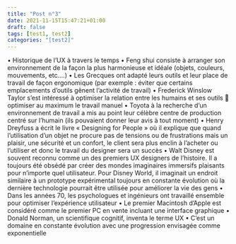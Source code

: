 ```yaml
---
title: "Post n°3"
date: 2021-11-15T15:47:21+01:00
draft: false
tags: [test1, test2]
categories: "[test2]"
---
```


•	Historique de l’UX à travers le temps
•	Feng shui consiste à arranger son environnement de la façon la plus harmonieuse et idéale (objets, couleurs, mouvements, etc.…)
•	Les Grecques ont adapté leurs outils et leur place de travail de façon ergonomique (par exemple : éviter que certains emplacements d’outils gênent l’activité de travail)
•	Frederick Winslow Taylor s’est intéressé à optimiser la relation entre les humains et ses outils  optimiser au maximum le travail manuel
•	Toyota à la recherche d’un environnement de travail a mis au point leur célèbre centre de production centré sur l’humain (ils pouvaient donner leur avis à tout moment)
•	Henry Dreyfuss a écrit le livre « Designing for People » où il explique que quand l’utilisation d’un objet ne procure pas de tensions ou de frustrations mais un plaisir, une sécurité et un confort, le client sera plus enclin à l’acheter ou l’utiliser et donc le travail du designer sera un succès
•	Walt Disney est souvent reconnu comme un des premiers UX designers de l’histoire. Il a toujours été obsédé par créer des mondes imaginaires immersifs plaisants pour n’importe quel utilisateur. Pour Disney World, il imaginait un endroit similaire à un prototype expérimental toujours en constante évolution où la dernière technologie pourrait être utilisée pour améliorer la vie des gens
•	Dans les années 70, les psychologues et ingénieurs ont travaillé ensemble pour optimiser l’expérience utilisateur
•	Le premier Macintosh d’Apple est considéré comme le premier PC en vente incluant une interface graphique
•	Donald Norman, un scientifique cognitif, inventa le terme UX
•	C’est un domaine en constante évolution avec une progression envisagée comme exponentielle
